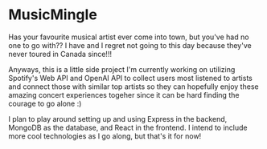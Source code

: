 # MusicMingle

Has your favourite musical artist ever come into town, but you've had no one to go with?? I have and I regret not going to this day because they've never toured in Canada since!!!

Anyways, this is a little side project I'm currently working on utilizing Spotify's Web API and OpenAI API to collect users most listened to artists and connect those with similar top artists so they can hopefully enjoy these amazing concert experiences togeher since it can be hard finding the courage to go alone :)

I plan to play around setting up and using Express in the backend, MongoDB as the database, and React in the frontend. I intend to include more cool technologies as I go along, but that's it for now!

